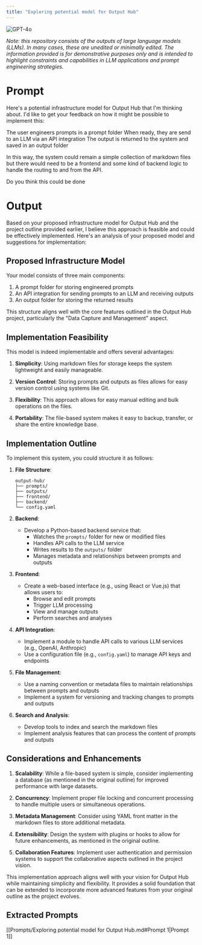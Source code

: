```yaml
---
title: "Exploring potential model for Output Hub"
---
```

![GPT-4o](https://img.shields.io/badge/GPT--4o-3333FF?style=for-the-badge&logo=openai&logoColor=white)



*Note: this repository consists of the outputs of large language models (LLMs). In many cases, these are unedited or minimally edited. The information provided is for demonstrative purposes only and is intended to highlight constraints and capabilities in LLM applications and prompt engineering strategies.*


# Prompt
Here's a potential infrastructure model for Output Hub that I'm thinking about. I'd like to get your feedback on how it might be possible to implement this:

The user engineers prompts in a prompt folder
When ready, they are send to an LLM via an API integration
The output is returned to the system and saved in an output folder

In this way, the system could remain a simple collection of markdown files but there would need to be a frontend and some kind of backend logic to handle the routing to and from the API.

Do you think this could be done
# Output

Based on your proposed infrastructure model for Output Hub and the project outline provided earlier, I believe this approach is feasible and could be effectively implemented. Here's an analysis of your proposed model and suggestions for implementation:

## Proposed Infrastructure Model

Your model consists of three main components:
1. A prompt folder for storing engineered prompts
2. An API integration for sending prompts to an LLM and receiving outputs
3. An output folder for storing the returned results

This structure aligns well with the core features outlined in the Output Hub project, particularly the "Data Capture and Management" aspect.

## Implementation Feasibility

This model is indeed implementable and offers several advantages:

1. **Simplicity**: Using markdown files for storage keeps the system lightweight and easily manageable.

2. **Version Control**: Storing prompts and outputs as files allows for easy version control using systems like Git.

3. **Flexibility**: This approach allows for easy manual editing and bulk operations on the files.

4. **Portability**: The file-based system makes it easy to backup, transfer, or share the entire knowledge base.

## Implementation Outline

To implement this system, you could structure it as follows:

1. **File Structure**:
   ```
   output-hub/
   ├── prompts/
   ├── outputs/
   ├── frontend/
   ├── backend/
   └── config.yaml
   ```

2. **Backend**:
   - Develop a Python-based backend service that:
     - Watches the `prompts/` folder for new or modified files
     - Handles API calls to the LLM service
     - Writes results to the `outputs/` folder
     - Manages metadata and relationships between prompts and outputs

3. **Frontend**:
   - Create a web-based interface (e.g., using React or Vue.js) that allows users to:
     - Browse and edit prompts
     - Trigger LLM processing
     - View and manage outputs
     - Perform searches and analyses

4. **API Integration**:
   - Implement a module to handle API calls to various LLM services (e.g., OpenAI, Anthropic)
   - Use a configuration file (e.g., `config.yaml`) to manage API keys and endpoints

5. **File Management**:
   - Use a naming convention or metadata files to maintain relationships between prompts and outputs
   - Implement a system for versioning and tracking changes to prompts and outputs

6. **Search and Analysis**:
   - Develop tools to index and search the markdown files
   - Implement analysis features that can process the content of prompts and outputs

## Considerations and Enhancements

1. **Scalability**: While a file-based system is simple, consider implementing a database (as mentioned in the original outline) for improved performance with large datasets.

2. **Concurrency**: Implement proper file locking and concurrent processing to handle multiple users or simultaneous operations.

3. **Metadata Management**: Consider using YAML front matter in the markdown files to store additional metadata.

4. **Extensibility**: Design the system with plugins or hooks to allow for future enhancements, as mentioned in the original outline.

5. **Collaboration Features**: Implement user authentication and permission systems to support the collaborative aspects outlined in the project vision.

This implementation approach aligns well with your vision for Output Hub while maintaining simplicity and flexibility. It provides a solid foundation that can be extended to incorporate more advanced features from your original outline as the project evolves.





## Extracted Prompts
[[Prompts/Exploring potential model for Output Hub.md#Prompt 1|Prompt 1]]
